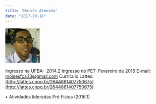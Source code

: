```yaml
---
title: "Moisés Almeida"
date: "2017-10-18"
---
```


![](images/Moises_Almdeida_109x109.jpg)

Ingresso na UFBA:  2014.2 Ingresso no PET: Fevereiro de 2016 E-mail: [moisesfca.13@gmail.com](mailto:moisesfca.13@gmail.com) [](http://gmail.com/) Currículo Lattes: [http://lattes.cnpq.br/2644861407750675](http://lattes.cnpq.br/2644861407750675)

• Atividades lideradas Pré Física (2016.1)
